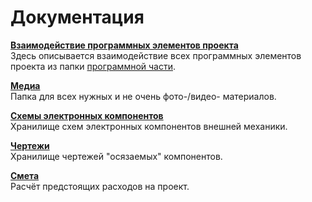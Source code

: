 # Документация
[**Взаимодействие программных элементов проекта**](./Взаимодействие%20элементов)\
Здесь описывается взаимодействие всех программных элементов проекта из папки [программной части](../Программная%20часть).

[**Медиа**](./Медиа)\
Папка для всех нужных и не очень фото-/видео- материалов.

[**Схемы электронных компонентов**](./Схемы%20электронных%20компонентов")\
Хранилище схем электронных компонентов внешней механики.

[**Чертежи**](./Клиент)\
Хранилище чертежей "осязаемых" компонентов. 

[**Смета**](./Смета.txt)\
Расчёт предстоящих расходов на проект.